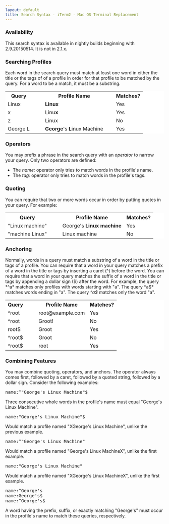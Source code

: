 ```yaml
---
layout: default
title: Search Syntax - iTerm2 - Mac OS Terminal Replacement
---
```

### Availability

This search syntax is available in nightly builds beginning with 2.9.20150514. It is not in 2.1.x.

### Searching Profiles

Each word in the search query must match at least one word in either the title or the tags of of a profile in order for that profile to be matched by the query. For a word to be a match, it must be a substring.

<table style="background: white">
  <tr class="tableheader">
    <th style>Query</th>
    <td>&nbsp;&nbsp&nbsp;&nbsp;</td>
    <th>Profile Name</th>
    <td>&nbsp;&nbsp;</td>
    <th>Matches?</th>
  </tr>

  <tr>
    <td>Linux</td>
    <td>&nbsp;&nbsp;&nbsp;&nbsp;</td>
    <td><b>Linux</b></td>
    <td>&nbsp;&nbsp;</td>
    <td>Yes</td>
  </tr>

  <tr>
    <td>x</td>
    <td>&nbsp;&nbsp;&nbsp;&nbsp;</td>
    <td>Linu<b>x</b></td>
    <td>&nbsp;&nbsp;</td>
    <td>Yes</td>
  </tr>

  <tr>
    <td>z</td>
    <td>&nbsp;&nbsp;&nbsp;&nbsp;</td>
    <td>Linux</td>
    <td>&nbsp;&nbsp;</td>
    <td>No</td>
  </tr>

  <tr>
    <td>George L</td>
    <td>&nbsp;&nbsp;&nbsp;&nbsp;</td>
    <td><b>George</b>'s <b>L</b>inux Machine</td>
    <td>&nbsp;&nbsp;</td>
    <td>Yes</td>
  </tr>
</table>

### Operators

You may prefix a phrase in the search query with an *operator* to narrow your query. Only two operators are defined:

 * The *name:* operator only tries to match words in the profile's name.
 * The *tag:* operator only tries to match words in the profile's tags.

### Quoting

You can require that two or more words occur in order by putting quotes in your query. For example:

<table style="background: white; column-gap: 40px">
  <tr class="tableheader">
    <th style>Query</th>
    <td>&nbsp;&nbsp;&nbsp;&nbsp;</td>
    <th>Profile Name</th>
    <th>Matches?</th>
  </tr>

  <tr>
    <td>"Linux machine"</td>
    <td>&nbsp;&nbsp;&nbsp;&nbsp;</td>
    <td>George's <b>Linux machine</b></td>
    <td>Yes</td>
  </tr>

  <tr>
    <td>"machine Linux"</td>
    <td>&nbsp;&nbsp;&nbsp;&nbsp;</td>
    <td>Linux machine</td>
    <td>No</td>
  </tr>

</table>

### Anchoring

Normally, words in a query must match a substring of a word in the title or tags of a profile. You can require that a word in your query matches a prefix of a word in the title or tags by inserting a caret (^) before the word. You can require that a word in your query matches the suffix of a word in the title or tags by appending a dollar sign ($) after the word. For example, the query *^a* matches only profiles with words starting with "a". The query *a$* matches words ending in "a". The query *^a$* matches only the word "a".

<table style="background: white">
  <tr class="tableheader">
    <th style>Query</th>
    <td>&nbsp;&nbsp&nbsp;&nbsp;</td>
    <th>Profile Name</th>
    <th>Matches?</th>
  </tr>

  <tr>
    <td>^root</td>
    <td>&nbsp;&nbsp;&nbsp;&nbsp;</td>
    <td>root@example.com</td>
    <td>Yes</td>
  </tr>

  <tr>
    <td>^root</td>
    <td>&nbsp;&nbsp;&nbsp;&nbsp;</td>
    <td>Groot!</td>
    <td>No</td>
  </tr>

  <tr>
    <td>root$</td>
    <td>&nbsp;&nbsp;&nbsp;&nbsp;</td>
    <td>Groot</td>
    <td>Yes</td>
  </tr>

  <tr>
    <td>^root$</td>
    <td>&nbsp;&nbsp;&nbsp;&nbsp;</td>
    <td>Groot</td>
    <td>No</td>
  </tr>

  <tr>
    <td>^root$</td>
    <td>&nbsp;&nbsp;&nbsp;&nbsp;</td>
    <td>root</td>
    <td>Yes</td>
  </tr>

</table>

### Combining Features

You may combine quoting, operators, and anchors. The operator always comes first, followed by a caret, followed by a quoted string, followed by a dollar sign. Consider the following examples:

<pre>name:^"George's Linux Machine"$</pre>

Three consecutive whole words in the profile's name must equal "George's Linux Machine".

<pre>name:"George's Linux Machine"$</pre>

Would match a profile named "XGeorge's Linux Machine", unlike the previous example.

<pre>name:^"George's Linux Machine"</pre>

Would match a profile named "George's Linux MachineX", unlike the first example.

<pre>name:"George's Linux Machine"</pre>
Would match a profile named "XGeorge's Linux MachineX", unlike the first example.

<pre>name:^George's
name:George's$
name:^George's$
</pre>

A word having the prefix, suffix, or exactly matching "George's" must occur in the profile's name to match these queries, respectively.
